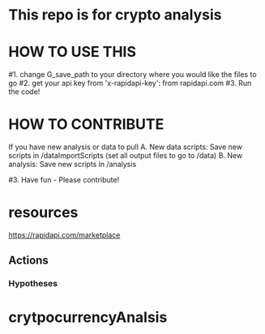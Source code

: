 # This repo is for crypto analysis

# HOW TO USE THIS
#1. change G_save_path to your directory where you would like the files to go
#2. get your api key from 'x-rapidapi-key': from rapidapi.com
#3. Run the code!

# HOW TO CONTRIBUTE
If you have new analysis or data to pull
A. New data scripts:  Save new scripts in /dataImportScripts (set all output files to go to /data)
B. New analysis:      Save new scripts in  /analysis

#3. Have fun - Please contribute!

# resources
https://rapidapi.com/marketplace
## Actions


### Hypotheses
# crytpocurrencyAnalsis
